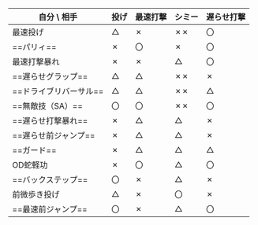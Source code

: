 
| 自分 \ 相手       | 投げ  | 最速打撃 | シミー | 遅らせ打撃 |
| ------------- | --- | ---- | --- | ----- |
| 最速投げ          | △   | ✗    | ✗✗  | 〇     |
| ==パリィ==       | ✗   | 〇    | ✗   | 〇     |
| 最速打撃暴れ        | ✗   | ✗    | △   | 〇     |
| ==遅らせグラップ==   | △   | △    | ✗✗  | ✗     |
| ==ドライブリバーサル== | △   | △    | ✗✗  | △     |
| ==無敵技（SA）==   | 〇   | 〇    | ✗✗  | 〇     |
| ==遅らせ打撃暴れ==   | ✗   | △    | △   | ✗     |
| ==遅らせ前ジャンプ==  | ✗   | △    | △   | ✗     |
| ==ガード==       | ✗   | △    | △   | △     |
| OD蛇軽功         | ✗   | 〇    | △   | 〇     |
| ==バックステップ==   | 〇   | ✗    | △   | ✗     |
| 前微歩き投げ        | △   | ✗    | 〇   | ✗     |
| ==最速前ジャンプ==   | 〇   | ✗    | △   | 〇     |

